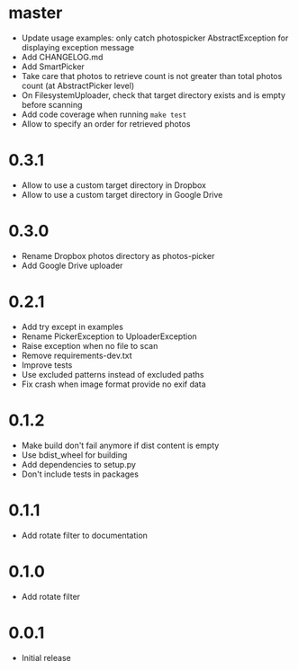 # master
* Update usage examples: only catch photospicker AbstractException for displaying exception message
* Add CHANGELOG.md
* Add SmartPicker
* Take care that photos to retrieve count is not greater than total photos count (at AbstractPicker level)
* On FilesystemUploader, check that target directory exists and is empty before scanning
* Add code coverage when running `make test`
* Allow to specify an order for retrieved photos

# 0.3.1
* Allow to use a custom target directory in Dropbox
* Allow to use a custom target directory in Google Drive

# 0.3.0
* Rename Dropbox photos directory as photos-picker
* Add Google Drive uploader

# 0.2.1
* Add try except in examples
* Rename PickerException to UploaderException
* Raise exception when no file to scan
* Remove requirements-dev.txt
* Improve tests
* Use excluded patterns instead of excluded paths
* Fix crash when image format provide no exif data

# 0.1.2
* Make build don't fail anymore if dist content is empty
* Use bdist_wheel for building
* Add dependencies to setup.py
* Don't include tests in packages

# 0.1.1
* Add rotate filter to documentation

# 0.1.0
* Add rotate filter

# 0.0.1
* Initial release